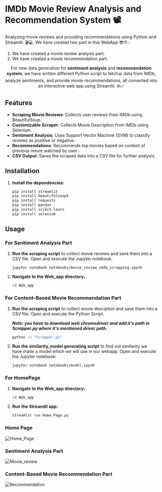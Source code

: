 # IMDb Movie Review Analysis and Recommendation System :film_projector:
Analyzing movie reviews and providing recommendations using Python and Streamlit. 🎬💻. We have created two part in this WebApp :sunglasses:!!! :  
1. We have created a movie review analysis part.
2. We have created a movie recommendation part.

<p align="center">
For new data generation for <b>sentiment analysis</b> and <b>recommendation system</b>, we have written different Python script to fetch📊 data from IMDb, analyze sentiments, and provide movie recommendations, all converted into an interactive web app using Streamlit. 🌐📈</p>


## Features

- **Scraping Movie Reviews**: Collects user reviews from IMDb using BeautifulSoup.
- **Customizable Scraper**: Collects Movie Description from IMDb using Selenium.
- **Sentiment Analysis**: Uses Support Vector Machine (SVM) to classify reviews as positive or negative.
- **Recommendations**: Recommends top movies based on content of previous movie watched by user .
- **CSV Output**: Saves the scraped data into a CSV file for further analysis.

## Installation

1. **Install the dependencies:**
   ```bash
   pip install streamlit
   pip install beautifulsoup4
   pip install requests
   pip install pandas
   pip install scikit-learn
   pip install selenium
   ```
## Usage

### For Sentiment Analysis Part 

1. **Run the scraping script** to collect movie reviews and save them into a CSV file. Open and execute the Jupyter notebook:

   ```bash
   jupyter notebook notebooks/movie_review_imdb_scrapping.ipynb
   ```
2. **Navigate to the Web_app directory:**
   ```bash
   cd Web_app
   ```

### For Content-Based Movie Recommendation Part 

1. **Run the scraping script** to collect movie desciption and save them into a CSV file. Open and execute the Python Script.
   
   ***Note: you have to download web chromedriver and add it's path in Scrapper.py where it's mentioned driver path.***

   ```bash
   python -u "Scrapper.py"   
   ```
3. **Run the similarity_model generating script** to find out similarity we have made a model which we will use in our webapp. Open and execute the Jupyter notebook:

   ```bash
   jupyter notebook notebooks/model.ipynb
   ```

### For HomePage
1. **Navigate to the Web_app directory:**
   ```bash
   cd Web_app
   ```

2. **Run the Streamlit app:**
   ```bash
   streamlit run Home_Page.py
   ````
### Home Page

![Home_Page](https://github.com/Shraman-jain/Scrape-ML/assets/60072287/dbbafd78-e6c2-4469-b55f-d7e555f382ae "Home Page")

### Sentiment Analysis Part

![Movie_review](https://github.com/Shraman-jain/Scrape-ML/assets/60072287/dd449b6f-680c-4b00-bc45-6662bc82e48c "Sentiment Analysis")

### Content-Based Movie Recommendation Part


![Recommendation](https://github.com/Shraman-jain/Scrape-ML/assets/60072287/90599178-3d63-4a4a-8879-68408b2cc235 "Content-Based Movie Recommendation Part")



 